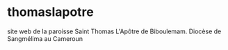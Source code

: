 # thomaslapotre
site web de la paroisse Saint Thomas L'Apôtre de Biboulemam. Diocèse de Sangmélima au Cameroun
